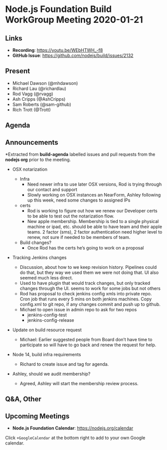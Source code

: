 ﻿# Node.js Foundation Build WorkGroup Meeting 2020-01-21

## Links

* **Recording**: https://youtu.be/WEbHTWH_-f8
* **GitHub Issue**: https://github.com/nodejs/build/issues/2132

## Present


* Michael Dawson (@mhdawson)
* Richard Lau (@richardlau)
* Rod Vagg (@rvagg)
* Ash Cripps (@AshCripps)
* Sam Roberts (@sam-github)
* Rich Trott (@Trott)

## Agenda


## Announcements


*Extracted from **build-agenda** labelled issues and pull requests from the **nodejs org** prior to the meeting.


* OSX notarization
  * Infra
    * Need newer infra to use later OSX versions, Rod is trying through our contact and support
    * Slowly working on OSX instances an NearForm, Ashley following up this week, need some
      changes to assigned IPs
  * certs
    * Rod is working to figure out how we renew our Developer certs to be able to test out the
      notarization flow.
    * New apple membership. Membership is tied to a single physical machine or ipad, etc.
      should be able to have team and their apple teams. 2 factor (sms), 2 factor authentication
      need higher level to renew, not sure if needed to be members of team.
  * Build changes?
    * Once Rod has the certs he’s going to work on a proposal


* Tracking Jenkins changes
  * Discussion, about how to we keep revision history. Pipelines could do that, but they way we
    used them we were not doing that. UI also seemed much less direct.
  * Used to have plugin that would track changes, but only tracked changes through the UI.
    seems to work for some jobs but not others
  * Rod has proposal to check jenkins config xmls into private repo. Cron job that runs every 5
    mins on both jenkins machines. Copy config.xml to git repo, if any changes commit and push
    up to github.
  * Michael to open issue in admin repo to ask for two repos
    * jenkins-config-test
    * jenkins-config-release

* Update on build resource request
  * Michael: Earlier suggested people from Board don’t have time to participate so will have to go
    back and renew the request for help.

* Node 14, build infra requirements
  * Richard to create issue and tag for agenda.

* Ashley, should we audit membership?
  * Agreed, Ashley will start the membership review process.

## Q&A, Other


## Upcoming Meetings


* **Node.js Foundation Calendar**: https://nodejs.org/calendar


Click `+GoogleCalendar` at the bottom right to add to your own Google calendar.
